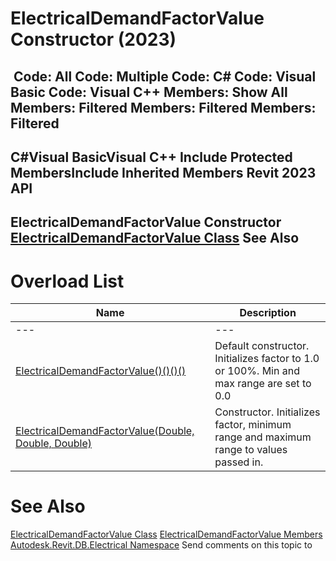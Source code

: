 # ElectricalDemandFactorValue Constructor (2023)

﻿
 Code: All Code: Multiple Code: C# Code: Visual Basic Code: Visual C++  Members: Show All Members: Filtered Members: Filtered Members: Filtered   
---  
C#Visual BasicVisual C++
Include Protected MembersInclude Inherited Members
Revit 2023 API  
---  
ElectricalDemandFactorValue Constructor   
[ElectricalDemandFactorValue Class](54de7c5a-916a-291e-5b9c-08ebce5a8ab0.md "ElectricalDemandFactorValue Class") See Also  
---  
# Overload List
| Name | Description |
| --- | --- |
| --- | --- | --- |
| [ElectricalDemandFactorValue()()()()](db47f270-89ea-6aa6-7b2e-bbef48346f75.md "ElectricalDemandFactorValue Constructor") | Default constructor. Initializes factor to 1.0 or 100%. Min and max range are set to 0.0 |
| [ElectricalDemandFactorValue(Double, Double, Double)](463bc384-ce9b-5b8c-4dd7-cfa72128a147.md "ElectricalDemandFactorValue Constructor \(Double, Double, Double\)") | Constructor. Initializes factor, minimum range and maximum range to values passed in. |

# See Also
[ElectricalDemandFactorValue Class](54de7c5a-916a-291e-5b9c-08ebce5a8ab0.md "ElectricalDemandFactorValue Class")
[ElectricalDemandFactorValue Members](7d01743e-47b6-0629-4685-bd0626871d78.md "ElectricalDemandFactorValue Members")
[Autodesk.Revit.DB.Electrical Namespace](212a1314-7843-2c6c-3322-363127e4059f.md "Autodesk.Revit.DB.Electrical Namespace")
Send comments on this topic to 